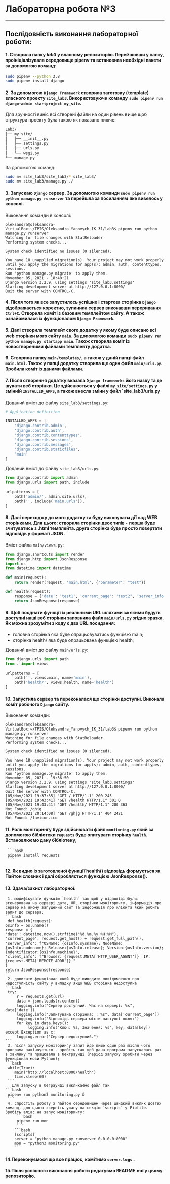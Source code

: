 # **Лабораторна робота №3**
---
## Послідовність виконання лабораторної роботи:
#### 1. Створила папку ***lab3*** у власному репозиторію. Перейшовши у папку, проініціалізувала середовище pipenv та встановила необхідні пакети за допомогою команд:
```bash
sudo pipenv --python 3.8
sudo pipenv install django
```
#### 2. За допомогою `Django Framework` створила заготовку (template) власного проекту `site_lab3`. Використовуючи команду `sudo pipenv run django-admin startproject my_site`. 
Для зручності виніс всі створені файли на один рівень вище щоб структура проекту була такою як показано нижче:
```bash
Lab3/
├── my_site/
│   ├── __init__.py
│   ├── settings.py
│   ├── urls.py
│   └── wsgi.py
└── manage.py
```
За допомогою команд:
```sh
sudo mv site_lab3/site_lab3/* site_lab3/
sudo mv site_lab3/manage.py ./
```
#### 3. Запускаю `Django` сервер. За допомогою команди `sudo pipenv run python manage.py runserver` та перейшла за посиланням яке вивелось у консолі.
Виконання команди в консолі:
```text
oleksandra@oleksandra-VirtualBox:~/TPIS/Oleksandra_Yanovych_IK_31/lab3$ pipenv run python manage.py runserver
Watching for file changes with StatReloader
Performing system checks...

System check identified no issues (0 silenced).

You have 18 unapplied migration(s). Your project may not work properly until you apply the migrations for app(s): admin, auth, contenttypes, sessions.
Run 'python manage.py migrate' to apply them.
November 05, 2021 - 18:40:21
Django version 3.2.9, using settings 'site_lab3.settings'
Starting development server at http://127.0.0.1:8000/
Quit the server with CONTROL-C.
```
#### 4. Після того як все запустилось успішно і стартова сторінка `Django` відображається коректно, зупинила сервер виконавши переривання `Ctrl+C`. Створила коміт із базовим темплейтом сайту. А також ознайомилася із функціоналом `Django Framework`.

#### 5. Далі створила темплейт свого додатку у якому буде описано всі web сторінки мого сайту `main`. За допомогою команди `sudo pipenv run python manage.py startapp main`. Також створила коміт із новоствореними файлами темплейту додатка.

#### 6. Cтворила папку `main/templates/`, а також у даній папці файл `main.html`. Також у папці додатку створила ще один файл `main/urls.py`. Зробила коміт із даними файлами.

#### 7. Після створення додатку вказала `Django frameworks` його назву та де шукати веб сторінки. Це здійснюється у файлі `my_site/settings.py` у змінній `INSTALLED_APPS`, а також внесла зміни у файл `site_lab3/urls.py
Доданий вміст до файлу `site_lab3/settings.py`:
```python
# Application definition

INSTALLED_APPS = [
    'django.contrib.admin',
    'django.contrib.auth',
    'django.contrib.contenttypes',
    'django.contrib.sessions',
    'django.contrib.messages',
    'django.contrib.staticfiles',
    'main'
]
```
Доданий вміст до файлу `site_lab3/urls.py`:
```python
from django.contrib import admin
from django.urls import path, include

urlpatterns = [
    path('admin/', admin.site.urls),
    path('', include('main.urls')),
]
```
#### 8. Далі переходжу до мого додатку та буду виконувати дії над WEB сторінками. Для цього: створила сторінки двох типів - перша буде зчитуватись з .html темплейта. друга сторінка буде просто повертати відповідь у форматі JSON.
Вміст файла `main/views.py`:
```py
from django.shortcuts import render
from django.http import JsonResponse
import os
from datetime import datetime

def main(request):
    return render(request, 'main.html', {'parameter': "test"})

def health(request):
    response = {'date': 'test1', 'current_page': "test2", 'server_info': "test3", 'client_info': "test4"}
    return JsonResponse(response)
```
#### 9. Щоб поєднати функції із реальними URL шляхами за якими будуть доступні наші веб сторінки заповнила файл `main/urls.py` згідно зразка. Як можна зрозуміти з коду є два URL посидання:
* головна сторінка яка буде опрацьовуватись функцією main;
* сторінка health/ яка буде опрацьована функцією health;

Доданий вміст до файлу `main/urls.py`:
```python
from django.urls import path
from . import views

urlpatterns = [
    path('', views.main, name='main'),
    path('health/', views.health, name='health')
]
```

#### 10. Запустила сервер та переконалася що сторінки доступні. Виконала коміт робочого `Django` сайту.
Виконання команди:
```text
oleksandra@oleksandra-VirtualBox:~/TPIS/Oleksandra_Yanovych_IK_31/lab3$ pipenv run python manage.py runserver
Watching for file changes with StatReloader
Performing system checks...

System check identified no issues (0 silenced).

You have 18 unapplied migration(s). Your project may not work properly until you apply the migrations for app(s): admin, auth, contenttypes, sessions.
Run 'python manage.py migrate' to apply them.
November 05, 2021 - 19:36:50
Django version 3.2.9, using settings 'site_lab3.settings'
Starting development server at http://127.0.0.1:8000/
Quit the server with CONTROL-C.
[05/Nov/2021 19:37:35] "GET / HTTP/1.1" 200 245
[05/Nov/2021 19:43:41] "GET /health HTTP/1.1" 301 0
[05/Nov/2021 19:43:41] "GET /health/ HTTP/1.1" 200 363
Not Found: /ghjg
[05/Nov/2021 20:14:08] "GET /ghjg HTTP/1.1" 404 2421
Not Found: /favicon.ico
```
#### 11. Роль моніторингу буде здійснювати файл `monitoring.py` який за допомогою бібліотеки `requests` буде опитувати сторінку `health`. Встановлюємо дану бібліотеку;
     ```bash
     pipenv install requests
     ```
     
#### 12. Як видно із заготовленої функції health() відповідь формується як Пайтон словник і далі обробляється функцією JsonResponse(). 

#### 13. Здача/захист лабораторної:
     1. модифікувати функцію `health` так щоб у відповіді були: згенерована на сервері дата, URL сторінки моніторингу, інформація про сервер на якому запущений сайт та інформація про клієнта який робить запит до сервера;
    ```bash
     def health(request):
    osInfo = os.uname()
    response = {
    'date': datetime.now().strftime("%d.%m.%y %H:%M"),
    'current_page': request.get_host() + request.get_full_path(),
    'server_info': f"OSName: {osInfo.sysname}; NodeName: {osInfo.nodename}; Release:{osInfo.release}; Version:{osInfo.version}; Indentificator:{osInfo.machine}",
    'client_info': f"Browser: {request.META['HTTP_USER_AGENT']}  IP: {request.META['REMOTE_ADDR']} "
    }
    return JsonResponse(response)
    ```
     2. дописати функціонал який буде виводити повідомлення про недоступність сайту у випадку якщо WEB сторінка недоступна 
    ```bash
     try:
         r = requests.get(url)
         data = json.loads(r.content)
         logging.info("Сервер доступний. Час на сервері: %s", data['date'])
         logging.info("Запитувана сторінка: : %s", data['current_page'])
         logging.info("Відповідь сервера місти наступні поля:")
         for key in data.keys():
              logging.info("Ключ: %s, Значення: %s", key, data[key])
    except Exception as x:
         logging.error("Сервер недоступний.")
    ``` 
     3. після запуску моніторингу запит йде лише один раз після чого програма закінчується - зробіть так щоб дана програма запускалась раз в хвилину та працювала в бекграунді (період запуску зробити через функціонал мови Python);
    ```bash
     while(True):
        main("http://localhost:8000/health")
        time.sleep(60)
     ``` 
       Для запуску в беграунді викликаємо файл так
    ```bash
     pipenv run python3 monitoring.py &
     ``` 
     4. спростіть роботу з пайтон середовищем через швидкий виклик довгих команд, для цього зверніть увагу на секцію `scripts` у Pipfile. Зробіть аліас на запус моніторингу:
         ```bash
         pipenv run mon
         ```
        ```bash
        [scripts]
        server = "python manage.py runserver 0.0.0.0:8000"
        mon = "python3 monitoring.py"
        ```
#### 14.Переконуємося що все працює, комітимо `server.logs` . 

#### 15.Після успішного виконання роботи редагуємо  README.md у цьому репозиторію.
